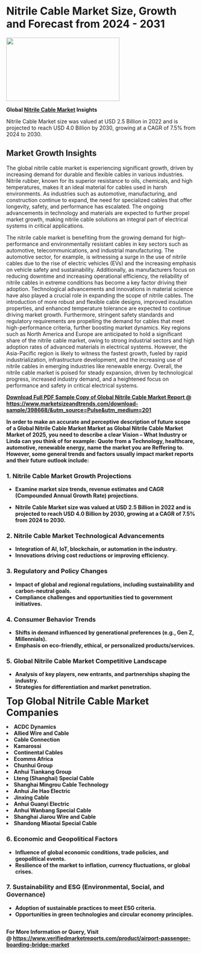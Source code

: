 <H1>Nitrile Cable Market Size, Growth and Forecast from 2024 - 2031</H1><img class="aligncenter size-medium wp-image-584254" src="https://thirdeyenews.in/wp-content/uploads/2024/09/Global-Market-Research-300x168.jpeg" alt="" width="300" height="168" /><p><strong>Global&nbsp;<a href="https://www.marketsizeandtrends.com/download-sample/398668/&amp;utm_source=Pulse&amp;utm_medium=201">Nitrile Cable Market</a> Insights</strong></p><p>Nitrile Cable Market size was valued at USD 2.5 Billion in 2022 and is projected to reach USD 4.0 Billion by 2030, growing at a CAGR of 7.5% from 2024 to 2030.</p><p><h2>Market Growth Insights</h2> <p>The global nitrile cable market is experiencing significant growth, driven by increasing demand for durable and flexible cables in various industries. Nitrile rubber, known for its superior resistance to oils, chemicals, and high temperatures, makes it an ideal material for cables used in harsh environments. As industries such as automotive, manufacturing, and construction continue to expand, the need for specialized cables that offer longevity, safety, and performance has escalated. The ongoing advancements in technology and materials are expected to further propel market growth, making nitrile cable solutions an integral part of electrical systems in critical applications.</p> <p><strong><a href="#"></a></strong></p> <p>The nitrile cable market is benefiting from the growing demand for high-performance and environmentally resistant cables in key sectors such as automotive, telecommunications, and industrial manufacturing. The automotive sector, for example, is witnessing a surge in the use of nitrile cables due to the rise of electric vehicles (EVs) and the increasing emphasis on vehicle safety and sustainability. Additionally, as manufacturers focus on reducing downtime and increasing operational efficiency, the reliability of nitrile cables in extreme conditions has become a key factor driving their adoption. Technological advancements and innovations in material science have also played a crucial role in expanding the scope of nitrile cables. The introduction of more robust and flexible cable designs, improved insulation properties, and enhanced temperature tolerance are expected to continue driving market growth. Furthermore, stringent safety standards and regulatory requirements are propelling the demand for cables that meet high-performance criteria, further boosting market dynamics. Key regions such as North America and Europe are anticipated to hold a significant share of the nitrile cable market, owing to strong industrial sectors and high adoption rates of advanced materials in electrical systems. However, the Asia-Pacific region is likely to witness the fastest growth, fueled by rapid industrialization, infrastructure development, and the increasing use of nitrile cables in emerging industries like renewable energy. Overall, the nitrile cable market is poised for steady expansion, driven by technological progress, increased industry demand, and a heightened focus on performance and safety in critical electrical systems.</p> <p><strong><a href="#"></p><p><span class=""><strong>Download Full PDF Sample Copy of Global Nitrile Cable Market Report</strong> @ <a href="https://www.marketsizeandtrends.com/download-sample/398668/&amp;utm_source=Pulse&amp;utm_medium=201" target="_blank">https://www.marketsizeandtrends.com/download-sample/398668/&amp;utm_source=Pulse&amp;utm_medium=201</a></span></p><p>In order to make an accurate and perceptive description of future scope of a Global&nbsp;Nitrile Cable Market Market as Global&nbsp;Nitrile Cable Market Market of 2025, you need to describe a clear Vision &ndash; What Industry or Linda can you think of for example: Quote from a Technology, healthcare, automotive, renewable energy, name the market you are Reffering to. However, some general trends and factors usually impact market reports and their future outlook include:</p><h3>1.&nbsp;<strong>Nitrile Cable Market Growth Projections</strong></h3><ul><li>Examine market size trends, revenue estimates and CAGR (Compounded Annual Growth Rate) projections.</li><li><p>Nitrile Cable Market size was valued at USD 2.5 Billion in 2022 and is projected to reach USD 4.0 Billion by 2030, growing at a CAGR of 7.5% from 2024 to 2030.</p></li></ul><h3>2.&nbsp;<strong>Nitrile Cable Market Technological Advancements</strong></h3><ul><li>Integration of AI, IoT, blockchain, or automation in the industry.</li><li>Innovations driving cost reductions or improving efficiency.</li></ul><h3>3.&nbsp;<strong>Regulatory and Policy Changes</strong></h3><ul><li>Impact of global and regional regulations, including sustainability and carbon-neutral goals.</li><li>Compliance challenges and opportunities tied to government initiatives.</li></ul><h3>4.&nbsp;<strong>Consumer Behavior Trends</strong></h3><ul><li>Shifts in demand influenced by generational preferences (e.g., Gen Z, Millennials).</li><li>Emphasis on eco-friendly, ethical, or personalized products/services.</li></ul><h3>5.&nbsp;<strong>Global Nitrile Cable Market Competitive Landscape</strong></h3><ul><li>Analysis of key players, new entrants, and partnerships shaping the industry.</li><li>Strategies for differentiation and market penetration.</li></ul><p data-pm-slice="1 1 []"><span style="color: inherit; font-family: inherit; font-size: 25px;">Top Global Nitrile Cable Market Companies</span></p><div class="" data-test-id=""><p><li>ACDC Dynamics</li><li> Allied Wire and Cable</li><li> Cable Connection</li><li> Kamarossi</li><li> Continental Cables</li><li> Ecomms Africa</li><li> Chunhui Group</li><li> Anhui Tiankang Group</li><li> Lteng (Shanghai) Special Cable</li><li> Shanghai Mingrou Cable Technology</li><li> Anhui Jie Hao Electric</li><li> Jinxing Cable</li><li> Anhui Guanyi Electric</li><li> Anhui Wanbang Special Cable</li><li> Shanghai Jiarou Wire and Cable</li><li> Shandong Miaotai Special Cable</li></p></div><h3>6.&nbsp;<strong>Economic and Geopolitical Factors</strong></h3><ul><li>Influence of global economic conditions, trade policies, and geopolitical events.</li><li>Resilience of the market to inflation, currency fluctuations, or global crises.</li></ul><h3>7.&nbsp;<strong>Sustainability and ESG (Environmental, Social, and Governance)</strong></h3><ul><li>Adoption of sustainable practices to meet ESG criteria.</li><li>Opportunities in green technologies and circular economy principles.</li></ul><h2><strong style="font-size: 14px;">For More Information or Query, Visit @&nbsp;</strong><a style="background-color: #ffffff; font-size: 14px;" href="https://www.marketsizeandtrends.com/report/nitrile-cable-market/" target="_blank">https://www.verifiedmarketreports.com/product/airport-passenger-boarding-bridge-market</a></h2>